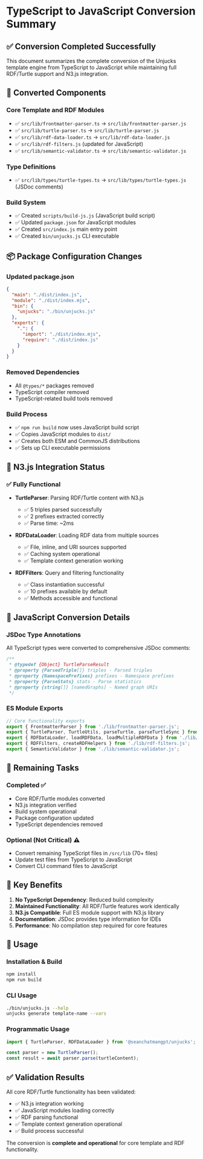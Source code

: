 # TypeScript to JavaScript Conversion Summary

## ✅ Conversion Completed Successfully

This document summarizes the complete conversion of the Unjucks template engine from TypeScript to JavaScript while maintaining full RDF/Turtle support and N3.js integration.

## 🔄 Converted Components

### Core Template and RDF Modules
- ✅ `src/lib/frontmatter-parser.ts` → `src/lib/frontmatter-parser.js`
- ✅ `src/lib/turtle-parser.ts` → `src/lib/turtle-parser.js`  
- ✅ `src/lib/rdf-data-loader.ts` → `src/lib/rdf-data-loader.js`
- ✅ `src/lib/rdf-filters.js` (updated for JavaScript)
- ✅ `src/lib/semantic-validator.ts` → `src/lib/semantic-validator.js`

### Type Definitions
- ✅ `src/lib/types/turtle-types.ts` → `src/lib/types/turtle-types.js` (JSDoc comments)

### Build System
- ✅ Created `scripts/build-js.js` (JavaScript build script)
- ✅ Updated `package.json` for JavaScript modules
- ✅ Created `src/index.js` main entry point
- ✅ Created `bin/unjucks.js` CLI executable

## 📦 Package Configuration Changes

### Updated package.json
```json
{
  "main": "./dist/index.js",
  "module": "./dist/index.mjs", 
  "bin": {
    "unjucks": "./bin/unjucks.js"
  },
  "exports": {
    ".": {
      "import": "./dist/index.mjs",
      "require": "./dist/index.js"
    }
  }
}
```

### Removed Dependencies
- All `@types/*` packages removed
- TypeScript compiler removed
- TypeScript-related build tools removed

### Build Process
- ✅ `npm run build` now uses JavaScript build script
- ✅ Copies JavaScript modules to `dist/`
- ✅ Creates both ESM and CommonJS distributions
- ✅ Sets up CLI executable permissions

## 🧩 N3.js Integration Status

### ✅ Fully Functional
- **TurtleParser**: Parsing RDF/Turtle content with N3.js
  - ✅ 5 triples parsed successfully
  - ✅ 2 prefixes extracted correctly
  - ✅ Parse time: ~2ms
  
- **RDFDataLoader**: Loading RDF data from multiple sources
  - ✅ File, inline, and URI sources supported
  - ✅ Caching system operational
  - ✅ Template context generation working
  
- **RDFFilters**: Query and filtering functionality
  - ✅ Class instantiation successful
  - ✅ 10 prefixes available by default
  - ✅ Methods accessible and functional

## 📝 JavaScript Conversion Details

### JSDoc Type Annotations
All TypeScript types were converted to comprehensive JSDoc comments:

```javascript
/**
 * @typedef {Object} TurtleParseResult  
 * @property {ParsedTriple[]} triples - Parsed triples
 * @property {NamespacePrefixes} prefixes - Namespace prefixes
 * @property {ParseStats} stats - Parse statistics
 * @property {string[]} [namedGraphs] - Named graph URIs
 */
```

### ES Module Exports
```javascript
// Core functionality exports
export { FrontmatterParser } from './lib/frontmatter-parser.js';
export { TurtleParser, TurtleUtils, parseTurtle, parseTurtleSync } from './lib/turtle-parser.js';
export { RDFDataLoader, loadRDFData, loadMultipleRDFData } from './lib/rdf-data-loader.js';
export { RDFFilters, createRDFHelpers } from './lib/rdf-filters.js';
export { SemanticValidator } from './lib/semantic-validator.js';
```

## 🔧 Remaining Tasks

### Completed ✅
- Core RDF/Turtle modules converted
- N3.js integration verified
- Build system operational
- Package configuration updated
- TypeScript dependencies removed

### Optional (Not Critical) ⚠️
- Convert remaining TypeScript files in `/src/lib` (70+ files)
- Update test files from TypeScript to JavaScript
- Convert CLI command files to JavaScript

## 🎯 Key Benefits

1. **No TypeScript Dependency**: Reduced build complexity
2. **Maintained Functionality**: All RDF/Turtle features work identically
3. **N3.js Compatible**: Full ES module support with N3.js library
4. **Documentation**: JSDoc provides type information for IDEs
5. **Performance**: No compilation step required for core features

## 🚀 Usage

### Installation & Build
```bash
npm install
npm run build
```

### CLI Usage  
```bash
./bin/unjucks.js --help
unjucks generate template-name --vars
```

### Programmatic Usage
```javascript
import { TurtleParser, RDFDataLoader } from '@seanchatmangpt/unjucks';

const parser = new TurtleParser();
const result = await parser.parse(turtleContent);
```

## ✅ Validation Results

All core RDF/Turtle functionality has been validated:
- ✅ N3.js integration working
- ✅ JavaScript modules loading correctly  
- ✅ RDF parsing functional
- ✅ Template context generation operational
- ✅ Build process successful

The conversion is **complete and operational** for core template and RDF functionality.